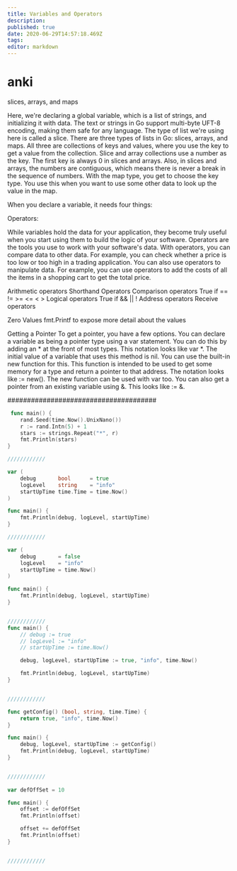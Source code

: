 ```yaml
---
title: Variables and Operators
description: 
published: true
date: 2020-06-29T14:57:18.469Z
tags: 
editor: markdown
---
```


# anki

slices, arrays, and maps

Here, we're declaring a global variable, which is a list of strings, and initializing it with data. The text or strings in Go support multi-byte UFT-8 encoding, making them safe for any language. The type of list we're using here is called a slice. There are three types of lists in Go: slices, arrays, and maps. All three are collections of keys and values, where you use the key to get a value from the collection. Slice and array collections use a number as the key. The first key is always 0 in slices and arrays. Also, in slices and arrays, the numbers are contiguous, which means there is never a break in the sequence of numbers. With the map type, you get to choose the key type. You use this when you want to use some other data to look up the value in the map.


When you declare a variable, it needs four things:


Operators:

While variables hold the data for your application, they become truly useful when you start using them to build the logic of your software. Operators are the tools you use to work with your software's data. With operators, you can compare data to other data. For example, you can check whether a price is too low or too high in a trading application. You can also use operators to manipulate data. For example, you can use operators to add the costs of all the items in a shopping cart to get the total price.

Arithmetic operators
  Shorthand Operators
Comparison operators
	True if
  	==
    !=
    >=
    <=
    <
    >
Logical operators
	True if
		&&
    ||
    !
Address operators
Receive operators

Zero Values
fmt.Printf to expose more detail about the values


Getting a Pointer
To get a pointer, you have a few options. You can declare a variable as being a pointer type using a var statement. You can do this by adding an * at the front of most types. This notation looks like var <name> *<type>. The initial value of a variable that uses this method is nil. You can use the built-in new function for this. This function is intended to be used to get some memory for a type and return a pointer to that address. The notation looks like <name> := new(<type>). The new function can be used with var too. You can also get a pointer from an existing variable using &. This looks like <var1> := &<var2>.
  
  
######################################

  
```go
 func main() {
	rand.Seed(time.Now().UnixNano())
	r := rand.Intn(5) + 1
	stars := strings.Repeat("*", r)
	fmt.Println(stars)
}

////////////  

var (
	debug       bool      = true
	logLevel    string    = "info"
	startUpTime time.Time = time.Now()
)

func main() {
	fmt.Println(debug, logLevel, startUpTime)
}

////////////

var (
	debug       = false
	logLevel    = "info"
	startUpTime = time.Now()
)

func main() {
	fmt.Println(debug, logLevel, startUpTime)
}


////////////  
func main() {
	// debug := true
	// logLevel := "info"
	// startUpTime := time.Now()

	debug, logLevel, startUpTime := true, "info", time.Now()

	fmt.Println(debug, logLevel, startUpTime)
}


////////////

func getConfig() (bool, string, time.Time) {
	return true, "info", time.Now()
}

func main() {
	debug, logLevel, startUpTime := getConfig()
	fmt.Println(debug, logLevel, startUpTime)
}


////////////  
  
var defOffSet = 10

func main() {
	offset := defOffSet
	fmt.Println(offset)

	offset += defOffSet
	fmt.Println(offset)
}


////////////  

  
  
  
```
  
  
  
  
  


